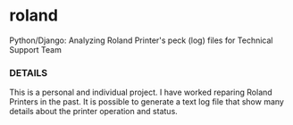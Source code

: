 # roland
Python/Django: Analyzing Roland Printer's peck (log) files for Technical Support Team

### DETAILS
This is a personal and individual project.
I have worked reparing Roland Printers in the past.
It is possible to generate a text log file that show many details about the printer operation and status.


